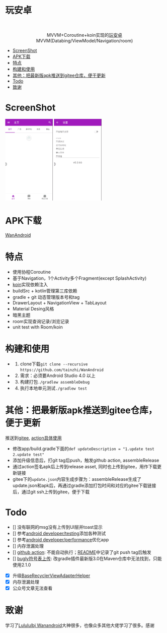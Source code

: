 <h1 align="left">玩安卓</h1></br>
    <p align="center">
    MVVM+Coroutine+koin实现的<a href="https://wanandroid.com/blog/show/2">玩安卓</a>
    <br>MVVM(Databing/ViewModel/Navigation/room)</br>
<!-- vim-markdown-toc GFM -->

+ [ScreenShot](#screenshot)
+ [APK下载](#apk下载)
+ [特点](#特点)
+ [构建和使用](#构建和使用)
+ [其他：把最新版apk推送到gitee仓库，便于更新](#其他把最新版apk推送到gitee仓库便于更新)
+ [Todo](#todo)
+ [致谢](#致谢)

<!-- vim-markdown-toc -->
# ScreenShot
<p align="left">
     <img src="./images/demo1.gif" alt="项目demo" width="30%">
     <img src="./images/demo2.gif" alt="项目demo" width="30%">
</p>

# APK下载
[WanAndroid](https://gitee.com/qinmen/WanAndroidServer)

# 特点
- 使用协程Coroutine
- 基于Navigation，1个Activity多个Fragment(except SplashActivity)
- [koin](https://github.com/InsertKoinIO/koin)实现依赖注入
- buildSrc + kotlin管理第三库依赖
- gradle + git 动态管理版本号和tag
- DrawerLayout + NavigationView + TabLayout
- Material Desing风格
- 暗黑主题
- room实现查询记录/浏览记录
- unit test with Room/koin

# 构建和使用
- 1. clone下载`git clone --recursive https://github.com/tainzhi/WanAndroid`
- 2. 需求：必须要Android Studio 4.0 以上
- 3. 构建打包`./gradlew assembleDebug`
- 4. 执行本地单元测试`./gradlew test`

# 其他：把最新版apk推送到gitee仓库，便于更新
推送到[gitee](https://gitee.com/qinmen/GithubServer/tree/master/WanAndroid), [action具体使用](./readme/github_action.md)
- 修改app/build.gradle下面的`def updateDescription = "1.update test 2.update test"`
- 添加升级信息后，打git tag后push，触发github action, assembleRelease
- 通过action签名apk后上传到release asset, 同时也上传到gitee，用作下载更新链接
- gitee下的`update.json`内容生成步骤为：assembleRelease生成了update.json和apk后，再通过gradle添加打包时间和对应的gitee下载链接后，通过git
  ssh上传到gitee，便于下载


# Todo
- [] 没有联网的msg没有上传到UI层并toast显示
- [] 参考[android developer/testing](https://developer.android.com/training/testing)添加各种测试
- [] 参考[android developer/performance](https://developer.android.com/topic/performance)优化app
- [] 内存泄漏处理
- [] [github action](./.github/workflow/release_gitee.yml):
  不能自动执行；[README](./.github/workflow/README.md)中记录了git push tag后触发
- [] [bugly符号表上传](https://bugly.qq.com/docs/user-guide/symbol-configuration-android/?v=20200203205953):
  改gradle插件最新版3.0在Maven仓库中无法找到，只能使用2.1.0
- [x] 升级[BaseRecyclerViewAdapterHelper](https://github.com/CymChad/BaseRecyclerViewAdapterHelper/releases)
- [x] 内存泄漏处理
- [x] 公众号文章无法查看

# 致谢
学习了[Lulululbj Wanandroid](https://github.com/lulululbj/wanandroid/)大神很多，也像众多其他大佬学习了很多。感谢

